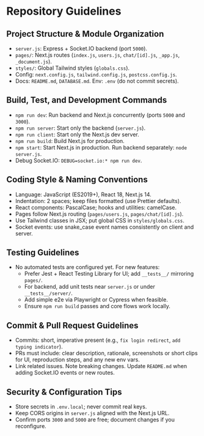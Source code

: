 # Repository Guidelines

## Project Structure & Module Organization
- `server.js`: Express + Socket.IO backend (port `5000`).
- `pages/`: Next.js routes (`index.js`, `users.js`, `chat/[id].js`, `_app.js`, `_document.js`).
- `styles/`: Global Tailwind styles (`globals.css`).
- Config: `next.config.js`, `tailwind.config.js`, `postcss.config.js`.
- Docs: `README.md`, `DATABASE.md`. Env: `.env` (do not commit secrets).

## Build, Test, and Development Commands
- `npm run dev`: Run backend and Next.js concurrently (ports `5000` and `3000`).
- `npm run server`: Start only the backend (`server.js`).
- `npm run client`: Start only the Next.js dev server.
- `npm run build`: Build Next.js for production.
- `npm start`: Start Next.js in production. Run backend separately: `node server.js`.
- Debug Socket.IO: `DEBUG=socket.io:* npm run dev`.

## Coding Style & Naming Conventions
- Language: JavaScript (ES2019+), React 18, Next.js 14.
- Indentation: 2 spaces; keep files formatted (use Prettier defaults).
- React components: PascalCase; hooks and utilities: camelCase.
- Pages follow Next.js routing (`pages/users.js`, `pages/chat/[id].js`).
- Use Tailwind classes in JSX; put global CSS in `styles/globals.css`.
- Socket events: use snake_case event names consistently on client and server.

## Testing Guidelines
- No automated tests are configured yet. For new features:
  - Prefer Jest + React Testing Library for UI; add `__tests__/` mirroring `pages/`.
  - For backend, add unit tests near `server.js` or under `__tests__/server/`.
  - Add simple e2e via Playwright or Cypress when feasible.
  - Ensure `npm run build` passes and core flows work locally.

## Commit & Pull Request Guidelines
- Commits: short, imperative present (e.g., `fix login redirect`, `add typing indicator`).
- PRs must include: clear description, rationale, screenshots or short clips for UI, reproduction steps, and any new env vars.
- Link related issues. Note breaking changes. Update `README.md` when adding Socket.IO events or new routes.

## Security & Configuration Tips
- Store secrets in `.env.local`; never commit real keys.
- Keep CORS origins in `server.js` aligned with the Next.js URL.
- Confirm ports `3000` and `5000` are free; document changes if you reconfigure.
